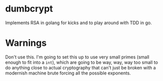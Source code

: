 # dumbcrypt
Implements RSA in golang for kicks and to play around with TDD in go.
# Warnings
Don't use this.  I'm going to set this up to use very small primes (small enough
  to fit into a `int`), which are going to be way, way, way too small to do anything
  close to actual cryptography that can't just be broken with a modernish machine
  brute forcing all the possible exponents.
